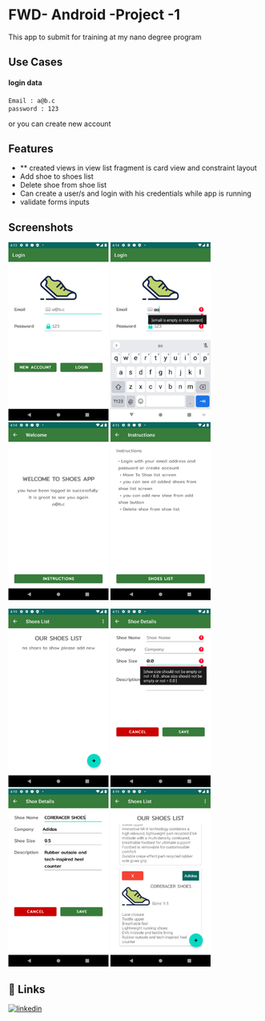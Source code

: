 # FWD- Android -Project -1

This app to submit for training at my nano degree program

## Use Cases

#### login data

``` 
Email : a@b.c 
password : 123
```
or you can create new account


## Features
- ** created views in view list fragment is card view and constraint layout 
- Add shoe to shoes list
- Delete shoe from shoe list
- Can create a user/s and login with his credentials while app is running
- validate forms inputs


## Screenshots

<img src="https://github.com/Scout4all/FWD-android-project-1/blob/main/screenshots/Screenshot_20230116_041353.png?raw=true" style="width:200px;" /> <img src="https://github.com/Scout4all/FWD-android-project-1/blob/main/screenshots/Screenshot_20230116_041436.png?raw=true" style="width:200px;" /> <img src="https://github.com/Scout4all/FWD-android-project-1/blob/main/screenshots/Screenshot_20230116_041500.png?raw=true" style="width:200px;" /> <img src="https://github.com/Scout4all/FWD-android-project-1/blob/main/screenshots/Screenshot_20230116_041510.png?raw=true" style="width:200px;" />

<img src="https://github.com/Scout4all/FWD-android-project-1/blob/main/screenshots/Screenshot_20230116_041937.png?raw=true" style="width:200px;" /> <img src="https://github.com/Scout4all/FWD-android-project-1/blob/main/screenshots/Screenshot_20230116_041557.png?raw=true" style="width:200px;" /> <img src="https://github.com/Scout4all/FWD-android-project-1/blob/main/screenshots/Screenshot_20230116_041855.png?raw=true" style="width:200px;" /> <img src="https://github.com/Scout4all/FWD-android-project-1/blob/main/screenshots/Screenshot_20230116_041919.png?raw=true" style="width:200px;" />




## 🔗 Links
[![linkedin](https://img.shields.io/badge/linkedin-0A66C2?style=for-the-badge&logo=linkedin&logoColor=white)](https://www.linkedin.com/in/bigadaboubakr/)
 

